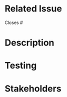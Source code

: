 # Related Issue
<!-- What issue does this PR close? If it should not close the issue, change the word to 'Addresses' -->
Closes #

# Description
<!-- What does the PR do, add a feature, refactor, fix a bug? -->

# Testing
<!-- How should a reviewer verify this PR does what it should? -->

# Stakeholders
<!-- @ tag if someone should review this and you do not have permissions to set reviewers.  Or if someone should take notice. -->
